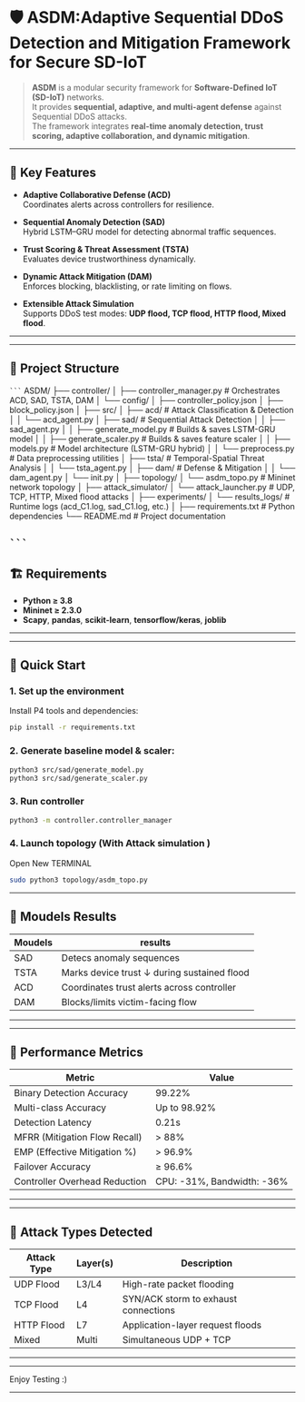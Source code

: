 # 🛡️ ASDM:Adaptive Sequential DDoS Detection and Mitigation Framework for Secure SD-IoT

> **ASDM** is a modular security framework for **Software-Defined IoT (SD-IoT)** networks.  
It provides **sequential, adaptive, and multi-agent defense** against Sequential DDoS attacks.  
The framework integrates **real-time anomaly detection, trust scoring, adaptive collaboration, and dynamic mitigation**.

---

## 🧠 Key Features

* **Adaptive Collaborative Defense (ACD)**  
  Coordinates alerts across controllers for resilience.
  
* **Sequential Anomaly Detection (SAD)**  
  Hybrid LSTM–GRU model for detecting abnormal traffic sequences.

* **Trust Scoring & Threat Assessment (TSTA)**  
  Evaluates device trustworthiness dynamically.

* **Dynamic Attack Mitigation (DAM)**  
  Enforces blocking, blacklisting, or rate limiting on flows.

* **Extensible Attack Simulation**  
  Supports DDoS test modes: **UDP flood, TCP flood, HTTP flood, Mixed flood**.

---
---
## 📂 Project Structure

 ```` ``` ```` 
ASDM/
├── controller/
│ ├── controller_manager.py # Orchestrates ACD, SAD, TSTA, DAM
│ └── config/
│ ├── controller_policy.json
│ ├── block_policy.json
│
├── src/
│ ├── acd/ # Attack Classification & Detection
│ │ └── acd_agent.py
│ ├── sad/ # Sequential Attack Detection
│ │ ├── sad_agent.py
│ │ ├── generate_model.py # Builds & saves LSTM-GRU model
│ │ ├── generate_scaler.py # Builds & saves feature scaler
│ │ ├── models.py # Model architecture (LSTM-GRU hybrid)
│ │ └── preprocess.py # Data preprocessing utilities
│ ├── tsta/ # Temporal-Spatial Threat Analysis
│ │ └── tsta_agent.py
│ ├── dam/ # Defense & Mitigation
│ │ └── dam_agent.py
│ └── init.py
│
├── topology/
│ └── asdm_topo.py # Mininet network topology
│
├── attack_simulator/
│ └── attack_launcher.py # UDP, TCP, HTTP, Mixed flood attacks
│
├── experiments/
│ └── results_logs/ # Runtime logs (acd_C1.log, sad_C1.log, etc.)
│
├── requirements.txt # Python dependencies
└── README.md # Project documentation

 ```` ``` ```` 
---
## 🏗️ Requirements

* **Python ≥ 3.8**  
* **Mininet ≥ 2.3.0**  
* **Scapy**, **pandas**, **scikit-learn**, **tensorflow/keras**, **joblib**
---
---
## 🚀 Quick Start

### 1. Set up the environment

Install P4 tools and dependencies:

```bash
pip install -r requirements.txt
```

### 2. Generate baseline model & scaler:

```bash
python3 src/sad/generate_model.py
python3 src/sad/generate_scaler.py
```

### 3. Run controller

```bash
python3 -m controller.controller_manager
```

### 4. Launch topology (With Attack simulation )

Open New TERMINAL

```bash
sudo python3 topology/asdm_topo.py
```

---

## 🧪 Moudels Results

| Moudels | results                                     |
| --------| --------------------------------------------|
| SAD     | Detecs anomaly sequences                    |
| TSTA    | Marks device trust ↓ during sustained flood |
| ACD     | Coordinates trust alerts across controller  |
| DAM     | Blocks/limits victim-facing flow            |

---

---
## 🧪 Performance Metrics

| Metric                        | Value                      |
| ----------------------------- | -------------------------- |
| Binary Detection Accuracy     | 99.22%                     |
| Multi-class Accuracy          | Up to 98.92%               |
| Detection Latency             | 0.21s                      |
| MFRR (Mitigation Flow Recall) | > 88%                      |
| EMP (Effective Mitigation %)  | > 96.9%                    |
| Failover Accuracy             | ≥ 96.6%                    |
| Controller Overhead Reduction | CPU: -31%, Bandwidth: -36% |

---
---
## 🔐 Attack Types Detected

| Attack Type       | Layer(s) | Description                                  |
| ----------------- | -------- | -------------------------------------------- |
| UDP Flood         | L3/L4    | High-rate packet flooding                    |
| TCP Flood         | L4       | SYN/ACK storm to exhaust connections         |
| HTTP Flood        | L7       | Application-layer request floods             |
| Mixed             | Multi    | Simultaneous UDP + TCP                       |

---

---

Enjoy Testing :)
  
---



